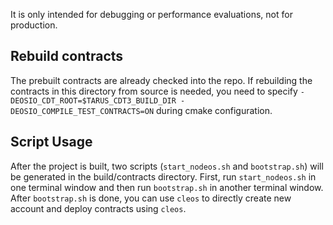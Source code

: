 
It is only intended for debugging or performance evaluations, not for production.

## Rebuild contracts

The prebuilt contracts are already checked into the repo. If rebuilding the contracts in this directory from source is needed, you need to specify `-DEOSIO_CDT_ROOT=$TARUS_CDT3_BUILD_DIR -DEOSIO_COMPILE_TEST_CONTRACTS=ON` during cmake configuration.

## Script Usage

After the project is built, two scripts (`start_nodeos.sh` and `bootstrap.sh`) will be generated in the build/contracts directory. First, run `start_nodeos.sh` in one terminal window and then run `bootstrap.sh` in another terminal window. After `bootstrap.sh` is done, you can use `cleos` to directly create new account and deploy contracts using `cleos`.
